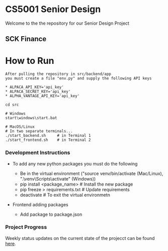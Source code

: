 # CS5001 Senior Design

Welcome to the the repository for our Senior Design Project

## SCK Finance

# How to Run
```
After pulling the repository in src/backend/app
you must create a file "env.py" and supply the following API keys

* ALPACA_API_KEY='api_key'
* ALPACA_SECRET_KEY='api_key'
* ALPHA_VANTAGE_API_KEY='api_key'

cd src

# Windows
start\windows\start.bat

# MacOS/Linux
# In two separate terminals...
./start_backend.sh     # in Terminal 1
./start_frontend.sh    # in Terminal 2
```

### Development Instructions
* To add any new python packages you must do the following
  * Be in the virtual environment ("source venv/bin/activate (Mac/Linux), ".\venv\Scripts\activate" (Windows))
  * pip install <package_name>     # Install the new package
  * pip freeze > requirements.txt  # Update requirements
  * deactivate                     # To exit the virtual environmetn

* Frontend adding packages
  * Add package to package.json


### Project Progress
Weekly status updates on the current state of the projecct can be found [here](Assignments/ProjectStatus.md).
